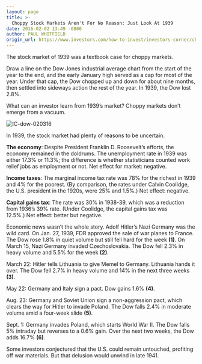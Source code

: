 ```yaml
---
layout: page
title: >-
  Choppy Stock Markets Aren't For No Reason: Just Look At 1939
date: 2016-02-02 13:49 -0800
author: PAUL WHITFIELD
origin_url: https://www.investors.com/how-to-invest/investors-corner/choppy-markets-arent-for-no-reason-just-look-at-1939
---
```





The stock market of 1939 was a textbook case for choppy markets.


Draw a line on the Dow Jones industrial average chart from the start of the year to the end, and the early January high served as a cap for most of the year. Under that cap, the Dow chopped up and down for about nine months, then settled into sideways action the rest of the year. In 1939, the Dow lost 2.8%.


What can an investor learn from 1939’s market? Choppy markets don’t emerge from a vacuum.


![IC-dow-020316](https://www.investors.com/wp-content/uploads/2016/02/IC-dow-020316-300x161.jpg)


In 1939, the stock market had plenty of reasons to be uncertain.


**The economy**: Despite President Franklin D. Roosevelt’s efforts, the economy remained in the doldrums. The unemployment rate in 1939 was either 17.3% or 11.3%; the difference is whether statisticians counted work relief jobs as employment or not. Net effect for market: negative.


**Income taxes**: The marginal income tax rate was 78% for the richest in 1939 and 4% for the poorest. (By comparison, the rates under Calvin Coolidge, the U.S. president in the 1920s, were 25% and 1.5%.) Net effect: negative.


**Capital gains tax**: The rate was 30% in 1938-39, which was a reduction from 1936’s 39% rate. (Under Coolidge, the capital gains tax was 12.5%.) Net effect: better but negative.


Economic news wasn’t the whole story. Adolf Hitler’s Nazi Germany was the wild card. On Jan. 27, 1939, FDR approved the sale of war planes to France. The Dow rose 1.8% in quiet volume but still fell hard for the week **(1)**. On March 15, Nazi Germany invaded Czechoslovakia. The Dow fell 2.3% in heavy volume and 5.5% for the week **(2)**.


March 22: Hitler tells Lithuania to give Memel to Germany. Lithuania hands it over. The Dow fell 2.7% in heavy volume and 14% in the next three weeks **(3)**.


May 22: Germany and Italy sign a pact. Dow gains 1.6% **(4)**.


Aug. 23: Germany and Soviet Union sign a non-aggression pact, which clears the way for Hitler to invade Poland. The Dow falls 2.4% in moderate volume amid a four-week slide **(5)**.


Sept. 1: Germany invades Poland, which starts World War II. The Dow falls 5% intraday but reverses to a 0.6% gain. Over the next two weeks, the Dow adds 16.7% **(6)**.


Some investors conjectured that the U.S. could remain untouched, profiting off war materials. But that delusion would unwind in late 1941.




